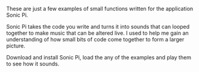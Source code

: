 These are just a few examples of small functions written for the application Sonic Pi.

Sonic Pi takes the code you write and turns it into sounds that can looped together to make music that can be altered live. I used to help me gain an understanding of how small bits of code come together to form a larger picture.

Download and install Sonic Pi, load the any of the examples and play them to see how it sounds. 
